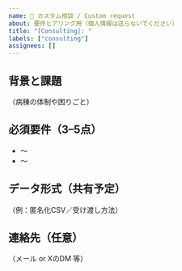 ```yaml
---
name: 🤝 カスタム相談 / Custom request
about: 要件ヒアリング用（個人情報は送らないでください）
title: "[Consulting]: "
labels: ["consulting"]
assignees: []
---
```


## 背景と課題
（病棟の体制や困りごと）

## 必須要件（3–5点）
- ～
- ～

## データ形式（共有予定）
（例：匿名化CSV／受け渡し方法）

## 連絡先（任意）
（メール or XのDM 等）

